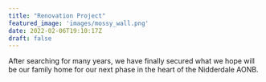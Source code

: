 ```yaml
---
title: "Renovation Project"
featured_image: 'images/mossy_wall.png'
date: 2022-02-06T19:10:17Z
draft: false
---
```

After searching for many years, we have finally secured what we hope will be our family home for our next phase in the heart of the Nidderdale AONB.
